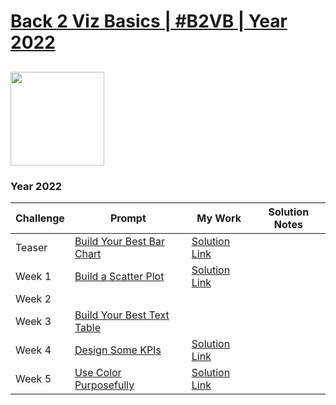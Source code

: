 # [Back 2 Viz Basics | #B2VB | Year 2022](https://www.thetableaustudentguide.com/back-2-viz-basics-previous-challenges)

## <img src="https://github.com/user-attachments/assets/be8c3127-f671-4cb4-9a11-a930e63ddadc" width="150" /> 

### Year 2022
Challenge | Prompt | My Work | Solution Notes                   
--- | --- | --- | --- |                                 
Teaser | [Build Your Best Bar Chart](https://data.world/back2vizbasics/2021teaser-build-your-best-bar-chart)  | [Solution Link](https://public.tableau.com/views/B2VB-2021-Teaser/B2VB2021Teaser?:language=en-US&:sid=&:redirect=auth&:display_count=n&:origin=viz_share_link)
Week 1| [Build a Scatter Plot](https://data.world/back2vizbasics/2020week1-build-a-scatter-plot) | [Solution Link](https://public.tableau.com/views/B2VB-2022-Week1/B2VB-2022-Week1?:language=en-US&:sid=&:redirect=auth&:display_count=n&:origin=viz_share_link)                               
Week 2 |
Week 3 | [Build Your Best Text Table](https://data.world/back2vizbasics/2022week-3-build-your-best-text-table) |
Week 4 |[Design Some KPIs](https://data.world/back2vizbasics/2022week-4-design-some-kpis) | [Solution Link](https://public.tableau.com/views/B2VB-2022-Week4-Design-Some-KPIs-Basic/B2VB-2022-Week4-Design-KPIs-Trial?:language=en-US&:sid=&:redirect=auth&:display_count=n&:origin=viz_share_link)
Week 5 | [Use Color Purposefully](https://data.world/back2vizbasics/2022week-5-use-color-purposefully) | [Solution Link](https://public.tableau.com/views/B2VB-2022-Week5-UseColorsPurposefully/B2VB-2022-Week5?:language=en-US&:sid=&:display_count=n&:origin=viz_share_link)
